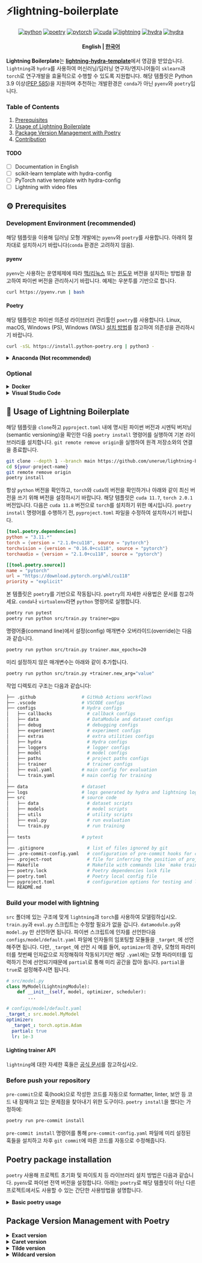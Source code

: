 # ⚡lightning-boilerplate

<div align="center">

[![python](https://img.shields.io/badge/-Python_3.9_%7C_3.10_%7C_3.11-255074?logo=python&logoColor=white)](https://github.com/pre-commit/pre-commit)
[![poetry](https://img.shields.io/badge/-Poetry_1.6+-1e293b?logo=poetry&logoColor=white)](https://python-poetry.org/)
[![pytorch](https://img.shields.io/badge/PyTorch_2.0+-ee4c2c?logo=pytorch&logoColor=white)](https://pytorch.org/get-started/locally/)
[![cuda](https://img.shields.io/badge/-CUDA_10.7_%7C_10.8_%7C_12.1-91c733?logo=cuda&logoColor=white)](https://pytorch.org/get-started/previous-versions/)
[![lightning](https://img.shields.io/badge/-Lightning_2.0+-792ee5?logo=pytorchlightning&logoColor=white)](https://pytorchlightning.ai/)
[![hydra](https://img.shields.io/badge/Hydra_1.3+-89b8cf)](https://hydra.cc/)
[![hydra](https://img.shields.io/github/contributors/unerue/lightning-boilerplate.svg)](https://github.com/unerue/lightning-boilerplate/graphs/contributors)

</div>

<h4 align="center">
  <p>
    English |
    <a href="https://github.com/unerue/lightning-boilerplate/blob/develop/README.kr.md">한국어</a>
  </p>
</h4>

**Lightning Boilerplate**는 [**lightning-hydra-template**](https://github.com/ashleve/lightning-hydra-template)에서 영감을 받았습니다. `lightning`과 `hydra`를 사용하여 머신러닝/딥러닝 연구자/엔지니어들이 `sklearn`과 `torch`로 연구개발을 효율적으로 수행할 수 있도록 지원합니다. 해당 템플릿은 Python 3.9 이상([PEP 585](https://peps.python.org/pep-0585/))을 지원하며 추천하는 개발환경은 `conda`가 아닌 `pyenv`와 `poetry`입니다.

### Table of Contents

1. [Prerequisites](#⚙-Prerequisites)
2. [Usage of Lightning Boilerplate](#🚀-Usage-of-Lightning-Boilerplate)
3. [Package Version Management with Poetry](#Package-Version-Management-with-Poetry)
4. [Contribution](#Contribution)

#### TODO

- [ ] Documentation in English
- [ ] scikit-learn template with hydra-config
- [ ] PyTorch native template with hydra-config
- [ ] Lightning with video files

## ⚙ Prerequisites

### Development Environment (recommended)

해당 템플릿을 이용해 딥러닝 모형 개발에는 `pyenv`와 `poetry`를 사용합니다. 아래의 절차대로 설치하시기 바랍니다(`conda` 환경은 고려하지 않음).

#### pyenv

`pyenv`는 사용하는 운영체제에 따라 [맥/리눅스](https://github.com/pyenv/pyenv#installation) 또는 [윈도우](https://github.com/pyenv-win/pyenv-win#installation) 버전을 설치하는 방법을 참고하여 파이썬 버전을 관리하시기 바랍니다. 예제는 우분투를 기반으로 합니다.

```bash
curl https://pyenv.run | bash
```

#### Poetry

해당 템플릿은 파이썬 의존성 라이브러리 관리툴인 `poetry`를 사용합니다. Linux, macOS, Windows (PS), Windows (WSL) [설치 방법](https://python-poetry.org/docs/#installing-with-the-official-installer)를 참고하여 의존성을 관리하시기 바랍니다.

```bash
curl -sSL https://install.python-poetry.org | python3 -
```

<details>
<summary><b>Anaconda (Not recommended)</b></summary>

에휴...ㅜ

```bash
wget https://repo.anaconda.com/miniconda/Miniconda3-latest-Linux-x86_64.sh
sh Miniconda3-latest-Linux-x86_64.sh
```

</details>

### Optional

<details>
<summary><b>Docker</b></summary>

도커 환경에서 사용하실 분들은 [NVIDIA Container Toolkit](https://docs.nvidia.com/datacenter/cloud-native/container-toolkit/latest/install-guide.html) 설치 후 [NGC]()가 아닌 [Docker Hub](https://hub.docker.com/r/pytorch/pytorch/tags)에서 사용할 `CUDA`와 `torch` 버전의 이미지로 컨테이너를 생성하시면 됩니다.

```bash
docker pull pytorch/pytorch:2.0.1-cuda11.7-cudnn8-devel
```

</details>

<details>
<summary><b>Visual Studio Code</b></summary>

Python linter로 [Ruff](https://marketplace.visualstudio.com/items?itemName=charliermarsh.ruff)를 설치합니다.

</details>

## 🚀 Usage of Lightning Boilerplate

해당 템플릿을 `clone`하고 `pyproject.toml` 내에 명시된 파이썬 버전과 시멘틱 버저닝(semantic versioning)을 확인한 다음 `poetry install` 명령어를 실행하여 기본 라이브러리를 설치합니다. `git remote remove origin`을 실행하여 원격 저장소와의 연결을 종료합니다.

```bash
git clone --depth 1 --branch main https://github.com/unerue/lightning-boilerplate.git ${your-project-name}
cd ${your-project-name}
git remote remove origin
poetry install
```

항상 `python` 버전을 확인하고, `torch`와 `cuda`의 버전을 확인하거나 아래와 같이 최신 버전을 쓰기 위해 버전을 설정하시기 바랍니다. 해당 템플릿은 `cuda 11.7`, `torch 2.0.1` 버전입니다. 다음은 `cuda 11.8` 버전으로 `torch`를 설치하기 위한 예시입니다. `poetry install` 명령어를 수행하기 전, `pyproject.toml` 파일을 수정하여 설치하시기 바랍니다.

```toml
[tool.poetry.dependencies]
python = "3.11.*"
torch = {version = "2.1.0+cu118", source = "pytorch"}
torchvision = {version = "0.16.0+cu118", source = "pytorch"}
torchaudio = {version = "2.1.0+cu118", source = "pytorch"}

[[tool.poetry.source]]
name = "pytorch"
url = "https://download.pytorch.org/whl/cu118"
priority = "explicit"
```

본 템플릿은 `poetry`를 기반으로 작동됩니다. `poetry`의 자세한 사용법은 문서를 참고하세요. `conda`나 `virtualenv`라면 `python` 명령어로 실행합니다.

```bash
poetry run pytest
poetry run python src/train.py trainer=gpu
```

명령어줄(command line)에서 설정(config) 매개변수 오버라이드(override)는 다음과 같습니다.

```bash
poetry run python src/train.py trainer.max_epochs=20
```

미리 설정하지 않은 매개변수는 아래와 같이 추가합니다.

```bash
poetry run python src/train.py +trainer.new_arg="value"
```

작업 디렉토리 구조는 다음과 같습니다:

```bash
├── .github                 # GitHub Actions workflows
├── .vscode                 # VSCODE configs
├── configs                 # Hydra configs
│   ├── callbacks             # callback configs
│   ├── data                  # DataModule and dataset configs
│   ├── debug                 # debugging configs
│   ├── experiment            # experiment configs
│   ├── extras                # extra utilities configs
│   ├── hydra                 # Hydra configs
│   ├── loggers               # logger configs
│   ├── model                 # model configs
│   ├── paths                 # project paths configs
│   ├── trainer               # trainer configs
│   ├── eval.yaml           # main config for evaluation
│   └── train.yaml          # main config for training
│
├── data                    # dataset
├── logs                    # logs generated by hydra and lightning loggers
├── src                     # source code
│   ├── data                  # dataset scripts
│   ├── models                # model scripts
│   ├── utils                 # utility scripts
│   ├── eval.py               # run evaluation
│   └── train.py              # run training
│
├── tests                   # pytest
│
├── .gitignore                # list of files ignored by git
├── .pre-commit-config.yaml   # configuration of pre-commit hooks for code formatting
├── .project-root             # file for inferring the position of project root directory
├── Makefile                  # Makefile with commands like `make train` or `make test`
├── poetry.lock               # Poetry dependencies lock file
├── poetry.toml               # Poetry local config file
├── pyproject.toml            # configuration options for testing and linting
└── README.md
```

### Build your model with lightning

`src` 폴더에 있는 구조에 맞게 `lightning`과 `torch`를 사용하여 모델링하십시오. `train.py`과 `eval.py` 스크립트는 수정할 필요가 없을 겁니다. `datamodule.py`와 `model.py` 만 선언하면 됩니다. 파이썬 스크립트에 인자를 선언한다음 `configs/model/default.yaml` 파일에 인자들의 임포팅할 모듈들을 `_target_`에 선언해주면 됩니다. 다만, `_target_`에 선언 시 예를 들어, `optimizer`의 경우, 모형의 파라미터를 첫번째 인자값으로 지정해줘야 작동되기지만 해당 `.yaml`에는 모형 파라미터를 입력하기 전에 선언되기때문에 `partial`로 통해 미리 공간을 잡아 둡니다. `partial`을 `true`로 설정해주시면 됩니다.

```python
# src/model.py
class MyModel(LightningModule):
    def __init__(self, model, optimizer, scheduler):
        ...
```

```yaml
# configs/model/default.yaml
_target_: src.model.MyModel
optimizer:
  _target_: torch.optim.Adam
  partial: true
  lr: 1e-3
```

#### Lighting trainer API

`lightning`에 대한 자세한 훅들은 [공식 문서](https://lightning.ai/docs/pytorch/latest/common/trainer.html#trainer-class-api)를 참고하십시오.


### Before push your repository

`pre-commit`으로 훅(hook)으로 작성한 코드를 자동으로 formatter, linter, 보안 등 코드 내 잠재하고 있는 문제점을 찾아내기 위한 도구이다. `poetry install`을 했다는 가정하에:

```bash
poetry run pre-commit install
```

`pre-commit install` 명령어를 통해 `pre-commit-config.yaml` 파일에 미리 설정된 훅들을 설치하고 차후 `git commit`에 따른 코드를 자동으로 수정해줍니다.

## Poetry package installation

`poetry` 사용해 프로젝트 초기화 및 파이토치 등 라이브러리 설치 방법은 다음과 같습니다. `pyenv`로 파이썬 전역 버전을 설정합니다. 아래는 `poetry`로 해당 템플릿이 아닌 다른 프로젝트에서도 사용할 수 있는 간단한 사용방법을 설명합니다.

<details>
<summary><b>Basic poetry usage</b></summary>

`poetry`` 기초 사용 방법은 다음과 같습니다.

```bash
pyenv install 3.10.13 # Windows 3.10.10
pyenv global 3.10.13
```

`git clone`으로 만들어진 폴더로 진입해 프로젝트를 초기화합니다.
* 작업 폴더 내에서 `poetry`를 초기화한다. 초기화 시 PEP에 따라 `pyproject.toml`이 생성됩니다.
* 작업 폴더 내 패키지관리(e.g. JS의 node_modules)와 같이 라이브러리를 관리하고 싶다면 `virtualenvs.in-project`를 `true`로 설정하고 해당 파일을 `--local`로 저장한다. 저장된 로컬 설정파일은 `poetry.toml`입니다.

```bash
poetry init
poetry config virtualenvs.in-project true --local
poetry run python --version
```

초기화로 생성된 `pyproject.toml` 파일에 `[tool.poetry.dependencies]`의 파이썬 버전을 `python = "3.10.*"`으로 변경합니다. 파이토치를 설치하기 전 소스 경로를 추가합니다. 원하는 버전은 [이전 버전](https://pytorch.org/get-started/previous-versions/)에서 확인한 다음 설치합니다.

```bash
poetry source add -p explicit pytorch https://download.pytorch.org/whl/cu117
poetry add --source pytorch torch torchvision
poetry run python -c "import torch;print(torch.cuda.is_available())"
```

### Lightning and dev package installation

* `poetry`는 라이브러리를 다양한 그룹으로 관리할 수 있습니다. 서비스와 상관없이 개발에만 필요한 패키지라면 `--group`인자를 통해 그룹명을 지정한 다음 배포 시 해당 라이브러리를 배제하고 배포가능합니다.

```bash
poetry add lightning hydra-core hydra-colorlog rootutils rich python-dotenv
poetry add pytest black mypy isort pre-commit --group dev
```

</details>


## Package Version Management with Poetry

<details>
<summary><b>Exact version</b></summary>
If you don't include any modifiers, Poetry will keep your dependency pinned at that exact version.

> beepboop = "2.1.7"

With that configuration, if a new version of beepboop is released, poetry update will not install it.
</details>

<details>
<summary><b>Caret version</b></summary>
If you use the caret `^` character, Poetry will update to any new version that does not change the leftmost non-zero section.

> beepboop = "^2.1.7"

Equivalent to >=2.1.7, \<3.0.0

With the configuration above, poetry update would update beepboop to 2.1.8, 2.2, 2.3, etc. Poetry would not update to beepboop 3.0, because that changes the leftmost non-zero section of the version number from 2 to 3.

> zeepzorp = "^0.24.1"

Equivalent to >=0.24.1, \<0.25.0

With the configuration above, poetry update would update zeepzorp to 0.24.2. Poetry would not update to zeepzorp 0.25.0, because that changes the leftmost non-zero section of the version number from 24 to 25.

The caret version modifier is pretty aggressive about which upgraded versions are allowed. This can cause problems if the maintainers of your dependencies introduce breaking changes without incrementing the major version number.
</details>

<details>
<summary><b>Tilde version</b></summary>
The tilde ~ character tells Poetry to allow minor updates. If you specify a major, minor, and patch version, only patch-level changes are allowed. If you specify a major and minor version, again only patch-level changes are allowed. If you specify only a major version, then minor- and patch-level changes are allowed.

> beepboop = "~2.1.7"

Equivalent to >=2.1.7, \<2.2.0

> beepboop = "~2.1"

Equivalent to >=2.1.0, \<2.2.0

> beepboop = "~2"

Equivalent to >=2.0.0, \<3.0.0
The tilde version modifier is less aggressive than the caret version modifier in the upgrades it will allow.
</details>

<details>
<summary><b>Wildcard version</b></summary>
The star * character is a wildcard. Any version number is allowed at the wildcard position.

> beepboop = "2.1.\*"

Equivalent to >=2.1.0, \<2.2.0

> beepboop = "2.\*"

Equivalent to >=2.0.0, \<3.0.0

> beepboop = "\*"

Allows any version. Equivalent to >=0.0.0
</details>
